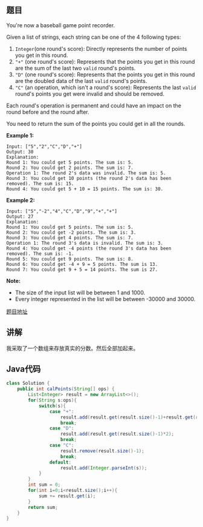 ## 题目

You're now a baseball game point recorder.

Given a list of strings, each string can be one of the 4 following types:

1. `Integer`(one round's score): Directly represents the number of points you get in this round.
2. `"+"` (one round's score): Represents that the points you get in this round are the sum of the last two `valid` round's points.
3. `"D"` (one round's score): Represents that the points you get in this round are the doubled data of the last `valid` round's points.
4. `"C"` (an operation, which isn't a round's score): Represents the last `valid` round's points you get were invalid and should be removed.

Each round's operation is permanent and could have an impact on the round before and the round after.

You need to return the sum of the points you could get in all the rounds.

**Example 1:**
```
Input: ["5","2","C","D","+"]
Output: 30
Explanation: 
Round 1: You could get 5 points. The sum is: 5.
Round 2: You could get 2 points. The sum is: 7.
Operation 1: The round 2's data was invalid. The sum is: 5.  
Round 3: You could get 10 points (the round 2's data has been removed). The sum is: 15.
Round 4: You could get 5 + 10 = 15 points. The sum is: 30.
```

**Example 2:**
```
Input: ["5","-2","4","C","D","9","+","+"]
Output: 27
Explanation: 
Round 1: You could get 5 points. The sum is: 5.
Round 2: You could get -2 points. The sum is: 3.
Round 3: You could get 4 points. The sum is: 7.
Operation 1: The round 3's data is invalid. The sum is: 3.  
Round 4: You could get -4 points (the round 3's data has been removed). The sum is: -1.
Round 5: You could get 9 points. The sum is: 8.
Round 6: You could get -4 + 9 = 5 points. The sum is 13.
Round 7: You could get 9 + 5 = 14 points. The sum is 27.
```

**Note:**
- The size of the input list will be between 1 and 1000.
- Every integer represented in the list will be between -30000 and 30000.

[题目地址](https://leetcode.com/problems/baseball-game/)

## 讲解

我采取了一个数组来存放真实的分数。然后全部加起来。

## Java代码

```java
class Solution {
    public int calPoints(String[] ops) {
        List<Integer> result = new ArrayList<>();
        for(String s:ops){
            switch(s){
                case "+":
                    result.add(result.get(result.size()-1)+result.get(result.size()-2));
                    break;
                case "D":
                    result.add(result.get(result.size()-1)*2);
                    break;
                case "C":
                    result.remove(result.size()-1);
                    break;
                default:
                    result.add(Integer.parseInt(s));
            }
        }
        int sum = 0;
        for(int i=0;i<result.size();i++){
            sum += result.get(i);
        }
        return sum;
    }
}
```